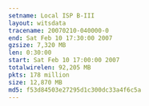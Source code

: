 ```yaml
---
setname: Local ISP B-III
layout: witsdata
tracename: 20070210-040000-0
end: Sat Feb 10 17:30:00 2007
gzsize: 7,320 MB
len: 0:30:00
start: Sat Feb 10 17:00:00 2007
totalwirelen: 92,205 MB
pkts: 178 million
size: 12,870 MB
md5: f53d84503e27295d1c300dc33a4f6c5a
---
```

